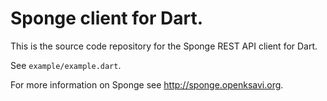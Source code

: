 # Sponge client for Dart.

This is the source code repository for the Sponge REST API client for Dart.

See `example/example.dart`.

For more information on Sponge see http://sponge.openksavi.org.